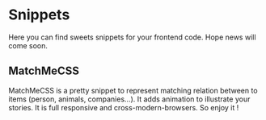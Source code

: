 # Snippets

Here you can find sweets snippets for your frontend code.
Hope news will come soon.

## MatchMeCSS

MatchMeCSS is a pretty snippet to represent matching relation between to items (person, animals, companies...). It adds animation to illustrate your stories. It is full responsive and cross-modern-browsers. So enjoy it !
